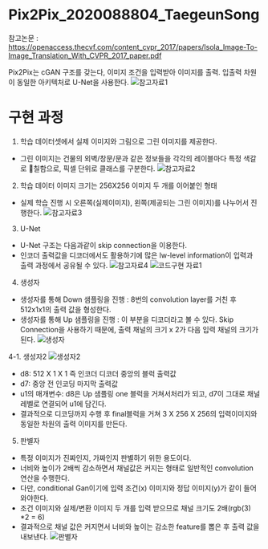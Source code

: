 
# Pix2Pix_2020088804_TaegeunSong
참고논문 : https://openaccess.thecvf.com/content_cvpr_2017/papers/Isola_Image-To-Image_Translation_With_CVPR_2017_paper.pdf

Pix2Pix는 cGAN 구조를 갖는다, 이미지 조건을 입력받아 이미지를 출력. 입출력 차원이 동일한 아키텍처로 U-Net을 사용한다.
![참고자료1](https://github.com/HY-AI2-Projects/Pix2Pix_2020088804_TaegeunSong/assets/110830754/2935d152-d694-4c42-8491-d1984ef245e7)


# 구현 과정
1. 학습 데이터셋에서 실제 이미지와 그림으로 그린 이미지를 제공한다.
- 그린 이미지는 건물의 외벽/창문/문과 같은 정보들을 각각의 레이블마다 특정 색갈로 칠함으로, 픽셀 단위로 클래스를 구분한다.
![참고자료2](https://github.com/HY-AI2-Projects/Pix2Pix_2020088804_TaegeunSong/assets/110830754/7a9b2ac5-8059-41bb-b6f9-23951a7f2775)


2. 학습 데이터 이미지 크기는 256X256 이미지 두 개를 이어붙인 형태
- 실제 학습 진행 시 오른쪽(실제이미지), 왼쪽(제공되는 그린 이미지)를 나누어서 진행한다.
![참고자료3](https://github.com/HY-AI2-Projects/Pix2Pix_2020088804_TaegeunSong/assets/110830754/6f27da20-7739-4bb9-a7f9-361eb0ee9a33)

3. U-Net
- U-Net 구조는 다음과같이 skip connection을 이용한다.
- 인코더 출력값을 디코더에서도 활용하기에 많은 lw-level information이 입력과 출력 과정에서 공유될 수 있다.
![참고자료4](https://github.com/HY-AI2-Projects/Pix2Pix_2020088804_TaegeunSong/assets/110830754/d7aa7099-b0e4-425e-aa2f-61fd345b1e19)
![코드구현 자료1](https://github.com/HY-AI2-Projects/Pix2Pix_2020088804_TaegeunSong/assets/110830754/e0cf76bd-45d5-469b-b95b-cbb9593b0f37)


4. 생성자
- 생성자를 통해 Down 샘플링을 진행 : 8번의 convolution layer를 거친 후  512x1x1의 출력 값을 형성한다.
- 생성자를 통해 Up 샘플링을 진행 : 이 부분을 디코더라고 볼 수 있다. Skip Connection을 사용하기 때문에, 출력 채널의 크기 x 2가 다음 입력 채널의 크기가 된다.
![생성자](https://github.com/HY-AI2-Projects/Pix2Pix_2020088804_TaegeunSong/assets/110830754/f6719bb5-bb2d-4f80-a118-2340c3f6e13c)

4-1. 생성자2
![생성자2](https://github.com/HY-AI2-Projects/Pix2Pix_2020088804_TaegeunSong/assets/110830754/36fed8c2-3082-4cf1-991d-5b214502d9d0)
- d8: 512 X 1 X 1 즉 인코더 디코더 중앙의 블럭 출력값
- d7: 중앙 전 인코딩 마지막 출력값
- u1의 매개변수: d8은 Up 샘플링 one 블럭을 거쳐서처리가 되고, d7이 그대로 채널 레벨로 연결되어 u1에 담긴다.
- 결과적으로 디코딩까지 수행 후 final블럭을 거쳐 3 X 256 X 256의 입력이미지와 동일한 차원의 출력 이미지를 만든다.

5. 판별자
- 특정 이미지가 진짜인지, 가짜인지 판별하기 위한 용도이다.
- 너비와 높이가 2배씩 감소하면서 채널값은 커지는 형태로 일반적인 convolution 연산을 수행한다.
- 다만, conditional Gan이기에 입력 조건(x) 이미지와 정답 이미지(y)가 같이 들어와야한다.
- 조건 이미지와 실제/변환 이미지 두 개를 입력 받으므로 채널 크기도 2배(rgb(3) *2 = 6)
- 결과적으로 채널 값은 커지면서 너비와 높이는 감소한 feature를 뽑은 후 출력 값을 내보낸다.
![판별자](https://github.com/HY-AI2-Projects/Pix2Pix_2020088804_TaegeunSong/assets/110830754/8e8188e5-a34d-412e-98a9-9dcec806df40)








  

